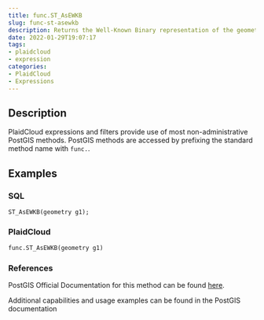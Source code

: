 ```yaml
---
title: func.ST_AsEWKB
slug: func-st-asewkb
description: Returns the Well-Known Binary representation of the geometry with SRID metadata
date: 2022-01-29T19:07:17
tags:
- plaidcloud
- expression
categories:
- PlaidCloud
- Expressions
---
```



## Description


PlaidCloud expressions and filters provide use of most non-administrative PostGIS methods. PostGIS methods are accessed by prefixing the standard method name with `func.`.



## Examples


### SQL



```
ST_AsEWKB(geometry g1);
```


### PlaidCloud



```python
func.ST_AsEWKB(geometry g1)
```


### References


PostGIS Official Documentation for this method can be found [here](https://postgis.net/docs/manual-3.1/ST_AsEWKB.html).



Additional capabilities and usage examples can be found in the PostGIS documentation

